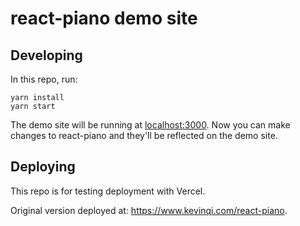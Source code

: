 # react-piano demo site

## Developing

In this repo, run:

```
yarn install
yarn start
```

The demo site will be running at [localhost:3000](http://localhost:3000). Now you can make changes to react-piano and they'll be reflected on the demo site.

## Deploying

This repo is for testing deployment with Vercel. 

Original version deployed at: https://www.kevinqi.com/react-piano.